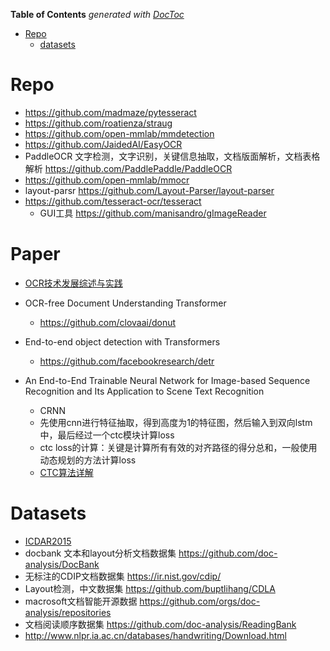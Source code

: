 <!-- START doctoc generated TOC please keep comment here to allow auto update -->
<!-- DON'T EDIT THIS SECTION, INSTEAD RE-RUN doctoc TO UPDATE -->
**Table of Contents**  *generated with [DocToc](https://github.com/thlorenz/doctoc)*

- [Repo](#repo)
  - [datasets](#datasets)

<!-- END doctoc generated TOC please keep comment here to allow auto update -->



# Repo

- https://github.com/madmaze/pytesseract
- https://github.com/roatienza/straug
- https://github.com/open-mmlab/mmdetection
- https://github.com/JaidedAI/EasyOCR
- PaddleOCR 文字检测，文字识别，关键信息抽取，文档版面解析，文档表格解析 https://github.com/PaddlePaddle/PaddleOCR
- https://github.com/open-mmlab/mmocr
- layout-parsr https://github.com/Layout-Parser/layout-parser
- https://github.com/tesseract-ocr/tesseract
  - GUI工具 https://github.com/manisandro/gImageReader


# Paper

- [OCR技术发展综述与实践](https://mp.weixin.qq.com/s/Wf6zmy1PNwnrG8G_RMH4qQ)

- OCR-free Document Understanding Transformer
  - https://github.com/clovaai/donut

- End-to-end object detection with Transformers
  - https://github.com/facebookresearch/detr

- An End-to-End Trainable Neural Network for Image-based Sequence Recognition and Its Application to Scene Text Recognition
  - CRNN
  - 先使用cnn进行特征抽取，得到高度为1的特征图，然后输入到双向lstm中，最后经过一个ctc模块计算loss
  - ctc loss的计算：关键是计算所有有效的对齐路径的得分总和，一般使用动态规划的方法计算loss
  - [CTC算法详解](https://zhuanlan.zhihu.com/p/88645033)

# Datasets

- [ICDAR2015](https://rrc.cvc.uab.es/?ch=4&com=downloads)
- docbank 文本和layout分析文档数据集  https://github.com/doc-analysis/DocBank
- 无标注的CDIP文档数据集 https://ir.nist.gov/cdip/
- Layout检测，中文数据集 https://github.com/buptlihang/CDLA 
- macrosoft文档智能开源数据 https://github.com/orgs/doc-analysis/repositories
- 文档阅读顺序数据集 https://github.com/doc-analysis/ReadingBank
- http://www.nlpr.ia.ac.cn/databases/handwriting/Download.html
